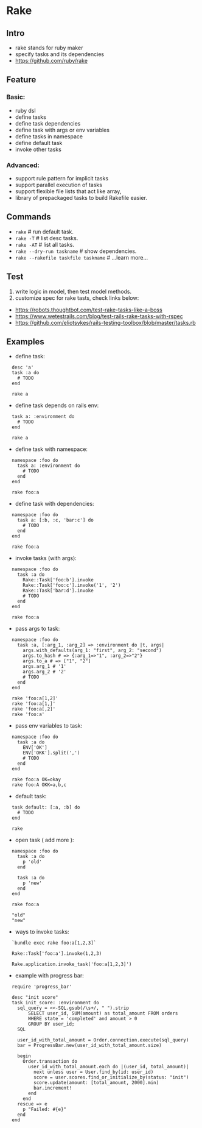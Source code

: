 # Rake

## Intro

- rake stands for ruby maker
- specify tasks and its dependencies
- https://github.com/ruby/rake

## Feature

### Basic:

- ruby dsl
- define tasks
- define task dependencies
- define task with args or env variables
- define tasks in namespace
- define default task
- invoke other tasks

### Advanced:

- support rule pattern for implicit tasks
- support parallel execution of tasks
- support flexible file lists that act like array,
- library of prepackaged tasks to build Rakefile easier.

## Commands

- `rake` # run default task.
- `rake -T`  # list desc tasks.
- `rake -AT` # list all tasks.
- `rake --dry-run taskname` # show dependencies.
- `rake --rakefile taskfile taskname` # ...learn more...

## Test

1. write logic in model, then test model methods.
2. customize spec for rake tasts, check links below:
  - https://robots.thoughtbot.com/test-rake-tasks-like-a-boss
  - https://www.wetestrails.com/blog/test-rails-rake-tasks-with-rspec
  - https://github.com/eliotsykes/rails-testing-toolbox/blob/master/tasks.rb

## Examples

- define task:

```
  desc 'a'
  task :a do
    # TODO
  end

  rake a
```

- define task depends on rails env:

```
  task a: :environment do
    # TODO
  end

  rake a
```

- define task with namespace:

```
  namespace :foo do
    task a: :environment do
      # TODO
    end
  end

  rake foo:a
```

- define task with dependencies:

```
  namespace :foo do
    task a: [:b, :c, 'bar:c'] do
      # TODO
    end
  end

  rake foo:a
```

- invoke tasks (with args):

```
  namespace :foo do
    task :a do
      Rake::Task['foo:b'].invoke
      Rake::Task['foo:c'].invoke('1', '2')
      Rake::Task['bar:d'].invoke
      # TODO
    end
  end

  rake foo:a
```

- pass args to task:

```
  namespace :foo do
    task :a, [:arg_1, :arg_2] => :environment do |t, args|
      args.with_defaults(arg_1: "first", arg_2: "second")
      args.to_hash # => {:arg_1=>"1", :arg_2=>"2"}
      args.to_a # => ["1", "2"]
      args.arg_1 # '1'
      args.arg_2 # '2'
      # TODO
    end
  end

  rake 'foo:a[1,2]'
  rake 'foo:a[1,]'
  rake 'foo:a[,2]'
  rake 'foo:a'
```

- pass env variables to task:

```
  namespace :foo do
    task :a do
      ENV['OK']
      ENV['OKK'].split(',')
      # TODO
    end
  end

  rake foo:a OK=okay
  rake foo:A OKK=a,b,c
```

- default task:

```
  task default: [:a, :b] do
    # TODO
  end

  rake
```

- open task ( add more ):

```
  namespace :foo do
    task :a do
      p 'old'
    end

    task :a do
      p 'new'
    end
  end

  rake foo:a

  "old"
  "new"
```

- ways to invoke tasks:

```
  `bundle exec rake foo:a[1,2,3]`

  Rake::Task['foo:a'].invoke(1,2,3)

  Rake.application.invoke_task('foo:a[1,2,3]')
```

- example with progress bar:

```
  require 'progress_bar'

  desc "init score"
  task init_score: :environment do
    sql_query = <<-SQL.gsub(/\s+/, " ").strip
    	SELECT user_id, SUM(amount) as total_amount FROM orders
        WHERE state = 'completed' and amount > 0
        GROUP BY user_id;
    SQL

    user_id_with_total_amount = Order.connection.execute(sql_query)
    bar = ProgressBar.new(user_id_with_total_amount.size)

    begin
      Order.transaction do
        user_id_with_total_amount.each do |(user_id, total_amount)|
          next unless user = User.find_by(id: user_id)
          score = user.scores.find_or_initialize_by(status: "init")
          score.update(amount: [total_amount, 2000].min)
          bar.increment!
        end
      end
    rescue => e
      p "Failed: #{e}"
    end
  end
```
